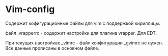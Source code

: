 # Vim-config 

Содержит кофигурационные файлы для vim с поддержкой кириллицы.


файл .vrapperrc - содержит настройки для плагина vrapper. Для EDT.

При текущих настройках \_vimrc - файл конфигурации \_gvimrc не нужен. Все
данные прописаны в основном файле.

